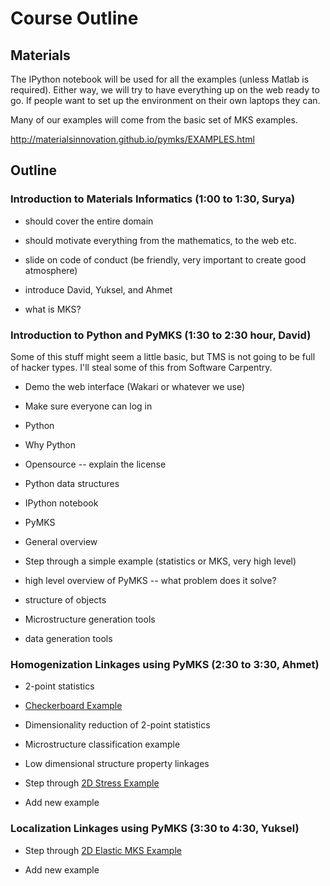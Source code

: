 # Course Outline

## Materials

The IPython notebook will be used for all the examples (unless Matlab
is required). Either way, we will try to have everything up on the web
ready to go. If people want to set up the environment on their own
laptops they can.

Many of our examples will come from the basic set of MKS examples.

http://materialsinnovation.github.io/pymks/EXAMPLES.html

## Outline

### Introduction to Materials Informatics (1:00 to 1:30, Surya)

 * should cover the entire domain

 * should motivate everything from the mathematics, to the web etc.

 * slide on code of conduct (be friendly, very important to create good atmosphere)

 * introduce David, Yuksel, and Ahmet

 * what is MKS?

### Introduction to Python and PyMKS (1:30 to 2:30 hour, David)

Some of this stuff might seem a little basic, but TMS is not going to
be full of hacker types. I'll steal some of this from Software Carpentry.

 * Demo the web interface (Wakari or whatever we use)

  * Make sure everyone can log in

 * Python

  * Why Python

  * Opensource -- explain the license

  * Python data structures

  * IPython notebook

 * PyMKS

  * General overview

  * Step through a simple example (statistics or MKS, very high level)

  * high level overview of PyMKS -- what problem does it solve?

   * structure of objects

  * Microstructure generation tools

  * data generation tools

### Homogenization Linkages using PyMKS (2:30 to 3:30, Ahmet)

 * 2-point statistics

 * [Checkerboard Example](http://nbviewer.ipython.org/github/materialsinnovation/pymks/blob/develop/notebooks/checker_board.ipynb)

 * Dimensionality reduction of 2-point statistics

 * Microstructure classification example

 * Low dimensional structure property linkages

 * Step through [2D Stress Example](http://nbviewer.ipython.org/github/materialsinnovation/pymks/blob/develop/notebooks/stress_homogenization_2D.ipynb)

 * Add new example

### Localization Linkages using PyMKS (3:30 to 4:30, Yuksel)

 * Step through [2D Elastic MKS Example](http://materialsinnovation.github.io/pymks/rst/elasticity_2D.html)

 * Add new example
